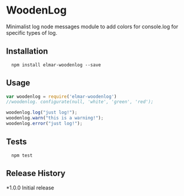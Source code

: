 WoodenLog
=========

Minimalist log node messages module to add colors for console.log for specific types of log.

## Installation

```shell
  npm install elmar-woodenlog --save
```

## Usage

```js
var woodenlog = require('elmar-woodenlog')
//woodenlog. configurate(null, 'white', 'green', 'red');

woodenlog.log("just log!");
woodenlog.warn("this is a warning!");
woodenlog.error("just log!");
```

## Tests

```shell
  npm test
```

## Release History
*1.0.0 Initial release
